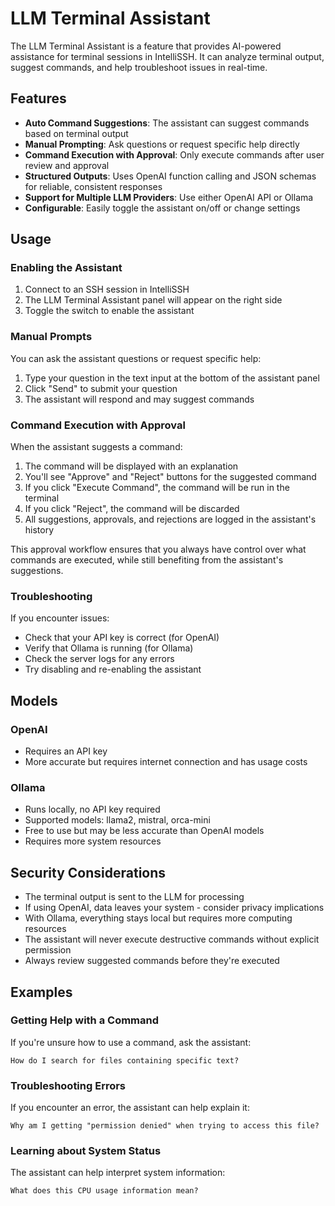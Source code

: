 # LLM Terminal Assistant

The LLM Terminal Assistant is a feature that provides AI-powered assistance for terminal sessions in IntelliSSH. It can analyze terminal output, suggest commands, and help troubleshoot issues in real-time.

## Features

- **Auto Command Suggestions**: The assistant can suggest commands based on terminal output
- **Manual Prompting**: Ask questions or request specific help directly
- **Command Execution with Approval**: Only execute commands after user review and approval
- **Structured Outputs**: Uses OpenAI function calling and JSON schemas for reliable, consistent responses
- **Support for Multiple LLM Providers**: Use either OpenAI API or Ollama
- **Configurable**: Easily toggle the assistant on/off or change settings

## Usage

### Enabling the Assistant

1. Connect to an SSH session in IntelliSSH
2. The LLM Terminal Assistant panel will appear on the right side
3. Toggle the switch to enable the assistant

### Manual Prompts

You can ask the assistant questions or request specific help:

1. Type your question in the text input at the bottom of the assistant panel
2. Click "Send" to submit your question
3. The assistant will respond and may suggest commands

### Command Execution with Approval

When the assistant suggests a command:

1. The command will be displayed with an explanation
2. You'll see "Approve" and "Reject" buttons for the suggested command
3. If you click "Execute Command", the command will be run in the terminal
4. If you click "Reject", the command will be discarded
5. All suggestions, approvals, and rejections are logged in the assistant's history

This approval workflow ensures that you always have control over what commands are executed, while still benefiting from the assistant's suggestions.

### Troubleshooting

If you encounter issues:

- Check that your API key is correct (for OpenAI)
- Verify that Ollama is running (for Ollama)
- Check the server logs for any errors
- Try disabling and re-enabling the assistant

## Models

### OpenAI

- Requires an API key
- More accurate but requires internet connection and has usage costs

### Ollama

- Runs locally, no API key required
- Supported models: llama2, mistral, orca-mini
- Free to use but may be less accurate than OpenAI models
- Requires more system resources

## Security Considerations

- The terminal output is sent to the LLM for processing
- If using OpenAI, data leaves your system - consider privacy implications
- With Ollama, everything stays local but requires more computing resources
- The assistant will never execute destructive commands without explicit permission
- Always review suggested commands before they're executed

## Examples

### Getting Help with a Command

If you're unsure how to use a command, ask the assistant:

```
How do I search for files containing specific text?
```

### Troubleshooting Errors

If you encounter an error, the assistant can help explain it:

```
Why am I getting "permission denied" when trying to access this file?
```

### Learning about System Status

The assistant can help interpret system information:

```
What does this CPU usage information mean?
